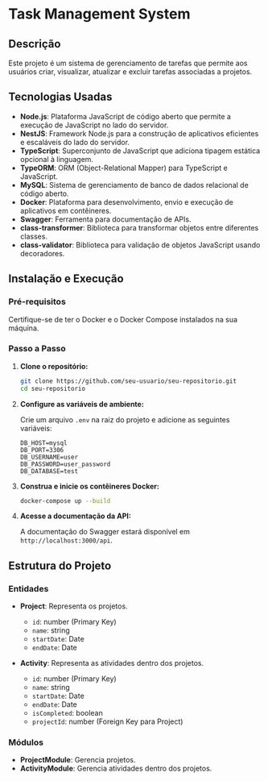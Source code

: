 
# Task Management System

## Descrição

Este projeto é um sistema de gerenciamento de tarefas que permite aos usuários criar, visualizar, atualizar e excluir tarefas associadas a projetos.

## Tecnologias Usadas

- **Node.js**: Plataforma JavaScript de código aberto que permite a execução de JavaScript no lado do servidor.
- **NestJS**: Framework Node.js para a construção de aplicativos eficientes e escaláveis do lado do servidor.
- **TypeScript**: Superconjunto de JavaScript que adiciona tipagem estática opcional à linguagem.
- **TypeORM**: ORM (Object-Relational Mapper) para TypeScript e JavaScript.
- **MySQL**: Sistema de gerenciamento de banco de dados relacional de código aberto.
- **Docker**: Plataforma para desenvolvimento, envio e execução de aplicativos em contêineres.
- **Swagger**: Ferramenta para documentação de APIs.
- **class-transformer**: Biblioteca para transformar objetos entre diferentes classes.
- **class-validator**: Biblioteca para validação de objetos JavaScript usando decoradores.

## Instalação e Execução

### Pré-requisitos

Certifique-se de ter o Docker e o Docker Compose instalados na sua máquina.

### Passo a Passo

1. **Clone o repositório:**

   ```bash
   git clone https://github.com/seu-usuario/seu-repositorio.git
   cd seu-repositorio
   ```

2. **Configure as variáveis de ambiente:**

   Crie um arquivo `.env` na raiz do projeto e adicione as seguintes variáveis:

   ```env
   DB_HOST=mysql
   DB_PORT=3306
   DB_USERNAME=user
   DB_PASSWORD=user_password
   DB_DATABASE=test
   ```

3. **Construa e inicie os contêineres Docker:**

   ```bash
   docker-compose up --build
   ```

4. **Acesse a documentação da API:**

   A documentação do Swagger estará disponível em `http://localhost:3000/api`.

## Estrutura do Projeto

### Entidades

- **Project**: Representa os projetos.
  - `id`: number (Primary Key)
  - `name`: string
  - `startDate`: Date
  - `endDate`: Date

- **Activity**: Representa as atividades dentro dos projetos.
  - `id`: number (Primary Key)
  - `name`: string
  - `startDate`: Date
  - `endDate`: Date
  - `isCompleted`: boolean
  - `projectId`: number (Foreign Key para Project)

### Módulos

- **ProjectModule**: Gerencia projetos.
- **ActivityModule**: Gerencia atividades dentro dos projetos.